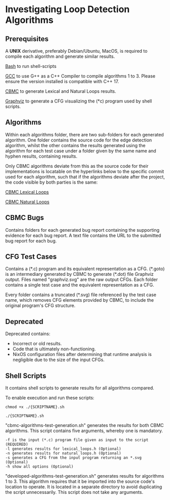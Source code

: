 # Investigating Loop Detection Algorithms


## Prerequisites
A **UNIX** derivative, preferably Debian/Ubuntu, MacOS, is required to compile each algorithm and generate similar results.

[Bash](https://www.gnu.org/software/bash/) to run shell-scripts

[GCC](https://gcc.gnu.org/install/binaries.html) to use G++ as a C++ Compiler to compile algorithms 1 to 3. Please ensure the version installed is compatible with C++ 17.

[CBMC](https://github.com/diffblue/cbmc/releases) to generate Lexical and Natural Loops results.

[Graphviz](https://graphviz.org/download/) to generate a CFG visualizing the (\*c) program used by shell scripts.


## Algorithms
Within each algorithms folder, there are two sub-folders for each generated algorithm. One folder contains the source code for the edge detection algorithm, whilst the other contains the results generated using the algorithm for each test case under a folder given by the same name and hyphen results, containing results.

Only CBMC algorithms deviate from this as the source code for their implementations is locatable on the hyperlinks below to the specific commit used for each algorithm, such that if the algorithms deviate after the project, the code visible by both parties is the same:

[CBMC Lexical Loops](https://github.com/diffblue/cbmc/blob/cafbcc44856ee3d3007b1f53de24a8b1c44580b6/src/analyses/lexical_loops.h#L1)

[CBMC Natural Loops](https://github.com/diffblue/cbmc/blob/cafbcc44856ee3d3007b1f53de24a8b1c44580b6/src/analyses/natural_loops.h#L1)

## CBMC Bugs
Contains folders for each generated bug report containing the supporting evidence for each bug report. A text file contains the URL to the submitted bug report for each bug.

## CFG Test Cases
Contains a (\*.c) program and its equivalent representation as a CFG. (\*.goto) is an intermediary generated by CBMC to generate (\*.dot) file Graphviz output. Files named "graphviz.svg" are the raw output CFGs. Each folder contains a single test case and the equivalent representation as a CFG.

Every folder contains a truncated (\*.svg) file referenced by the test case name, which removes CFG elements provided by CBMC, to include the original program's CFG structure.

## Deprecated
Deprecated contains:
 - Incorrect or old results.
 - Code that is ultimately non-functioning.
 - NixOS configuration files after determining that runtime analysis is negligible due to the size of the input CFGs.

## Shell Scripts
It contains shell scripts to generate results for all algorithms compared.

To enable execution and run these scripts:

```
chmod +x ./{SCRIPTNAME}.sh

./{SCRIPTNAME}.sh
```

"cbmc-algorithms-test-generation.sh" generates the results for both CBMC algorithms. This script contains five arguments, whereby one is mandatory.

```
-f is the input (*.c) program file given as input to the script (REQUIRED)
-l generates results for lexical_loops.h (Optional)
-n generates results for natural_loops.h (Optional)
-s generates a CFG from the input program returning an *.svg (Optional)
-h show all options (Optional)
```

"developed-algorithms-test-generation.sh" generates results for algorithms 1 to 3. This algorithm requires that it be imported into the source code's location to operate. It is located in a separate directory to avoid duplicating the script unnecessarily. This script does not take any arguments.
